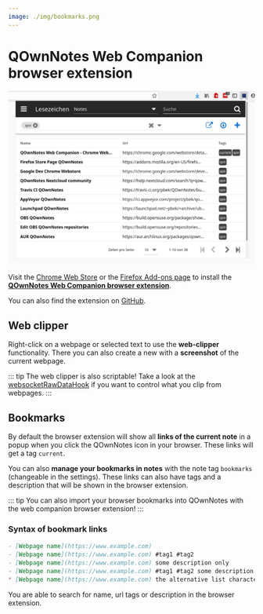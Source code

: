 ```yaml
---
image: ./img/bookmarks.png
---
```


# QOwnNotes Web Companion browser extension

![bookmarks](./img/bookmarks.png)

Visit the [Chrome Web Store](https://chrome.google.com/webstore/detail/qownnotes-web-companion/pkgkfnampapjbopomdpnkckbjdnpkbkp) or the [Firefox Add-ons page](https://addons.mozilla.org/firefox/addon/qownnotes-web-companion) to install the [**QOwnNotes Web Companion browser extension**](https://github.com/qownnotes/web-companion/).

You can also find the extension on [GitHub](https://github.com/qownnotes/web-companion/).

## Web clipper

Right-click on a webpage or selected text to use the **web-clipper** functionality. There you can also create a new with a **screenshot** of the current webpage.

::: tip
The web clipper is also scriptable! Take a look at the [websocketRawDataHook](../scripting/hooks.md#websocketrawdatahook) if you want to control what you clip from webpages.
:::

## Bookmarks

By default the browser extension will show all **links of the current note** in a popup when you click the QOwnNotes icon in your browser. These links will get a tag `current`.

You can also **manage your bookmarks in notes** with the note tag `bookmarks` (changeable in the settings). These links can also have tags and a description that will be shown in the browser extension.

::: tip
You can also import your browser bookmarks into QOwnNotes with the web companion browser extension!
:::

### Syntax of bookmark links

```markdown
- [Webpage name](https://www.example.com)
- [Webpage name](https://www.example.com) #tag1 #tag2
- [Webpage name](https://www.example.com) some description only
- [Webpage name](https://www.example.com) #tag1 #tag2 some description and tags
* [Webpage name](https://www.example.com) the alternative list character also works
```

You are able to search for name, url tags or description in the browser extension.
